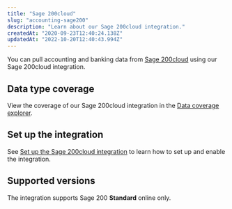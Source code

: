 ```yaml
---
title: "Sage 200cloud"
slug: "accounting-sage200"
description: "Learn about our Sage 200cloud integration."
createdAt: "2020-09-23T12:40:24.138Z"
updatedAt: "2022-10-20T12:40:43.994Z"
---
```


You can pull accounting and banking data from <a className="external" href="https://www.sage.com/en-gb/products/sage-200/" target="_blank">Sage 200cloud</a> using our Sage 200cloud integration.

## Data type coverage

View the coverage of our Sage 200cloud integration in the <a className="external" href="https://knowledge.codat.io/supported-features/accounting?view=tab-by-integration&integrationKey=jcrp" target="_blank">Data coverage explorer</a>.

## Set up the integration

See [Set up the Sage 200cloud integration](/accounting-sage200-setup) to learn how to set up and enable the integration.

## Supported versions

The integration supports Sage 200 **Standard** online only.
